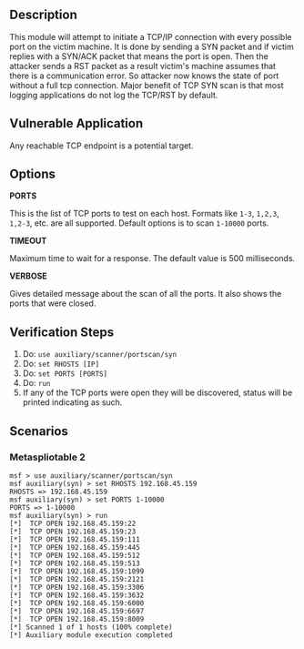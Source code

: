 ## Description
  
This module will attempt to initiate a TCP/IP connection with every possible port on the victim machine. It is done by sending a SYN packet and if victim replies with a SYN/ACK packet that means the port is open. Then the attacker sends a RST packet as a result victim's machine assumes that there is a communication error. So attacker now knows the state of port without a full tcp connection. Major benefit of TCP SYN scan is that most logging applications do not log the TCP/RST by default.

## Vulnerable Application

  Any reachable TCP endpoint is a potential target.

## Options

  **PORTS**
  
  This is the list of TCP ports to test on each host.
  Formats like  `1-3`, `1,2,3`, `1,2-3`, etc. are all supported. Default
  options is to scan `1-10000` ports.

  **TIMEOUT**
  
   Maximum time to wait for a response. The default value is 500 milliseconds.
  
  **VERBOSE**
  
  Gives detailed message about the scan of all the ports. It also shows the
  ports that were closed.

## Verification Steps

  1. Do: `use auxiliary/scanner/portscan/syn`
  2. Do: `set RHOSTS [IP]`
  3. Do: `set PORTS [PORTS]`
  4. Do: `run`
  5. If any of the TCP ports were open they will be discovered, status will be printed indicating as such.

## Scenarios
  
### Metaspliotable 2

```
msf > use auxiliary/scanner/portscan/syn
msf auxiliary(syn) > set RHOSTS 192.168.45.159
RHOSTS => 192.168.45.159
msf auxiliary(syn) > set PORTS 1-10000
PORTS => 1-10000
msf auxiliary(syn) > run
[*]  TCP OPEN 192.168.45.159:22
[*]  TCP OPEN 192.168.45.159:23
[*]  TCP OPEN 192.168.45.159:111
[*]  TCP OPEN 192.168.45.159:445
[*]  TCP OPEN 192.168.45.159:512
[*]  TCP OPEN 192.168.45.159:513
[*]  TCP OPEN 192.168.45.159:1099
[*]  TCP OPEN 192.168.45.159:2121
[*]  TCP OPEN 192.168.45.159:3306
[*]  TCP OPEN 192.168.45.159:3632
[*]  TCP OPEN 192.168.45.159:6000
[*]  TCP OPEN 192.168.45.159:6697
[*]  TCP OPEN 192.168.45.159:8009
[*] Scanned 1 of 1 hosts (100% complete)
[*] Auxiliary module execution completed

```
